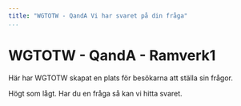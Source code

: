 ```yaml
---
title: "WGTOTW - QandA Vi har svaret på din fråga"
...
```

WGTOTW - QandA - Ramverk1
=========================

Här har WGTOTW skapat en plats för besökarna att ställa sin frågor.

Högt som lågt. Har du en fråga så kan vi hitta svaret.
